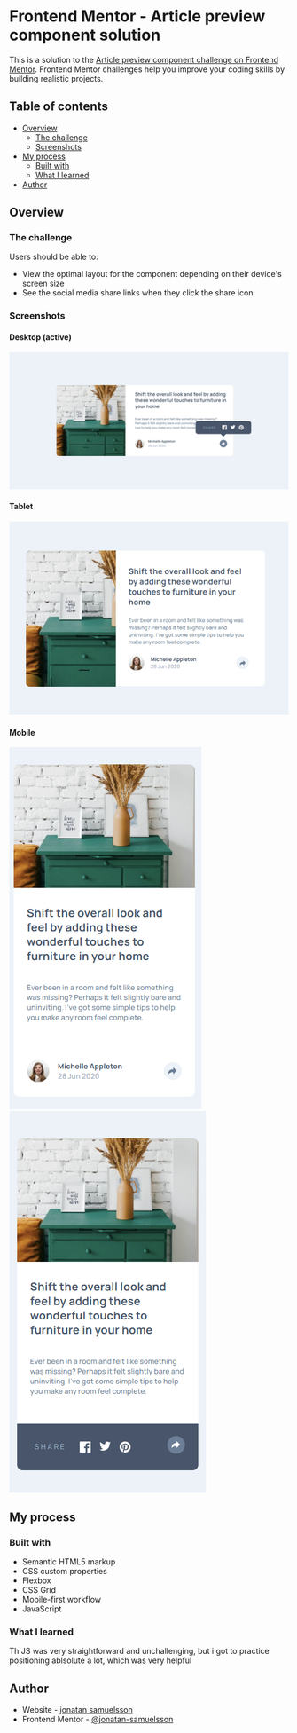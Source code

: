 # Frontend Mentor - Article preview component solution

This is a solution to the [Article preview component challenge on Frontend Mentor](https://www.frontendmentor.io/challenges/article-preview-component-dYBN_pYFT). Frontend Mentor challenges help you improve your coding skills by building realistic projects. 

## Table of contents

- [Overview](#overview)
  - [The challenge](#the-challenge)
  - [Screenshots](#screenshots)
- [My process](#my-process)
  - [Built with](#built-with)
  - [What I learned](#what-i-learned)
- [Author](#author)

## Overview

### The challenge

Users should be able to:

- View the optimal layout for the component depending on their device's screen size
- See the social media share links when they click the share icon

### Screenshots

#### Desktop (active)
![](./images/active-desktop.png)

#### Tablet
![](./images/tablet.png)

#### Mobile 

![](./images/mobile.png) ![](./images/active-mobile.png)





## My process

### Built with

- Semantic HTML5 markup
- CSS custom properties
- Flexbox
- CSS Grid
- Mobile-first workflow
- JavaScript


### What I learned

Th JS was very straightforward and unchallenging, but i got to practice positioning ablsolute a lot, which was very helpful





## Author

- Website - [jonatan samuelsson](https://jontesamuelsson.se)
- Frontend Mentor - [@jonatan-samuelsson](https://www.frontendmentor.io/profile/jonatan-samuelsson)





